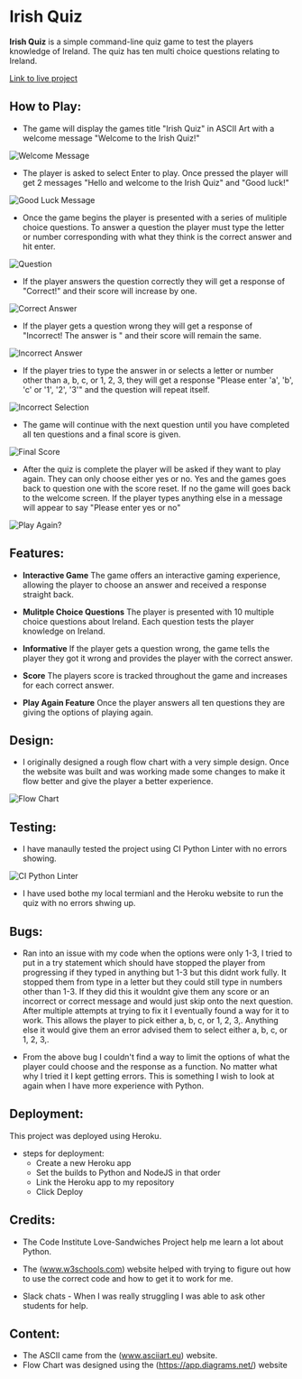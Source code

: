 # **Irish Quiz**

**Irish Quiz** is a simple command-line quiz game to test the players knowledge of Ireland. The quiz has ten multi choice questions relating to Ireland. 

[Link to live project](https://git.heroku.com/irish-quiz.git)

## How to Play:

- The game will display the games title "Irish Quiz" in ASCII Art with a welcome message "Welcome to the Irish Quiz!"

![Welcome Message](assets/screenshots/welcome_message.JPG)

- The player is asked to select Enter to play. Once pressed the player will get 2 messages "Hello and welcome to the Irish Quiz" and "Good luck!"

![Good Luck Message](assets/screenshots/good_luck_message.JPG)

- Once the game begins the player is presented with a series of mulitiple choice questions. To answer a question the player must type the letter or number corresponding with what they think is the correct answer and hit enter.

![Question](assets/screenshots/question.JPG) 

- If the player answers the question correctly they will get a response of "Correct!" and their score will increase by one.

![Correct Answer](assets/screenshots/correct_answer.JPG)

- If the player gets a question wrong they will get a response of "Incorrect! The answer is " and their score will remain the same.

![Incorrect Answer](assets/screenshots/incorrect_answer.JPG) 

- If the player tries to type the answer in or selects a letter or number other than a, b, c, or 1, 2, 3, they will get a response "Please enter 'a', 'b', 'c' or '1', '2', '3'" and the question will repeat itself. 

![Incorrect Selection](assets/screenshots/incorrect_selection.JPG)

- The game will continue with the next question until you have completed all ten questions and a final score is given. 

![Final Score](assets/screenshots/final_score.JPG)

- After the quiz is complete the player will be asked if they want to play again. They can only choose either yes or no. Yes and the games goes back to question one with the score reset. If no the game will goes back to the welcome screen. If the player types anything else in a message will appear to say "Please enter yes or no"

![Play Again?](assets/screenshots/play_again.JPG)

## Features:

- **Interactive Game** The game offers an interactive gaming experience, allowing the player to choose an answer and received a response straight back. 

- **Mulitple Choice Questions** The player is presented with 10 multiple choice questions about Ireland. Each question tests the player knowledge on Ireland. 

- **Informative** If the player gets a question wrong, the game tells the player they got it wrong and provides the player with the correct answer. 

- **Score** The players score is tracked throughout the game and increases for each correct answer. 

- **Play Again Feature** Once the player answers all ten questions they are giving the options of playing again. 

## Design:

- I originally designed a rough flow chart with a very simple design. Once the website was built and was working made some changes to make it flow better and give the player a better experience. 

![Flow Chart](assets/screenshots/flowchart.JPG)

## Testing:

- I have manaully tested the project using CI Python Linter with no errors showing. 

![CI Python Linter](assets/screenshots/ci_python_linter.JPG)

- I have used bothe my local termianl and the Heroku website to run the quiz with no errors shwing up. 

## Bugs:

- Ran into an issue with my code when the options were only 1-3, I tried to put in a try statement which should have stopped the player from progressing if they typed in anything but 1-3 but this didnt work fully. It stopped them from type in a letter but they could still type in numbers other than 1-3. If they did this it wouldnt give them any score or an incorrect or correct message and would just skip onto the next question. After multiple attempts at trying to fix it I eventually found a way for it to work. This allows the player to pick either a, b, c, or 1, 2, 3,. Anything else it would give them an error advised them to select either a, b, c, or 1, 2, 3,. 

- From the above bug I couldn't find a way to limit the options of what the player could choose and the response as a function. No matter what why I tried it I kept getting errors. This is something I wish to look at again when I have more experience with Python. 

## Deployment:

This project was deployed using Heroku. 
- steps for deployment:
    - Create a new Heroku app
    - Set the builds to Python and NodeJS in that order
    - Link the Heroku app to my repository
    - Click Deploy

## Credits:

- The Code Institute Love-Sandwiches Project help me learn a lot about Python. 

- The (www.w3schools.com) website helped with trying to figure out how to use the correct code and how to get it to work for me. 

- Slack chats - When I was really struggling I was able to ask other students for help. 

## Content:

- The ASCII came from the (www.asciiart.eu) website. 
- Flow Chart was designed using the (https://app.diagrams.net/) website